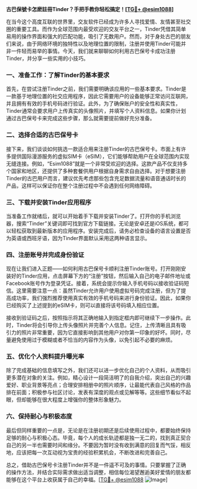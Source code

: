 **古巴保號卡怎麽註冊Tinder？手把手教你轻松搞定！[[TG💪+ @esim1088](https://t.me/s/esim1088)]**

在当今这个高度互联的世界里，交友软件已经成为许多人寻找爱情、友情甚至社交圈的重要工具。而作为全球范围内最受欢迎的交友平台之一，Tinder凭借其简单易用的操作界面和强大的匹配功能，吸引了无数用户。然而，对于身处古巴的朋友们来说，由于网络环境的独特性以及地理位置的限制，注册并使用Tinder可能并非一件轻而易举的事情。今天，我们就来聊聊如何利用古巴保号卡成功注册Tinder，并分享一些实用的小技巧。

### 一、准备工作：了解Tinder的基本要求

首先，在尝试注册Tinder之前，我们需要明确该应用的一些基本要求。Tinder是一款基于地理位置的社交应用程序，因此它需要用户的设备能够正常访问互联网，并且拥有有效的手机号码进行验证。此外，为了确保账户的安全性和真实性，Tinder通常会要求用户上传真实的头像照片，并填写个人资料信息。如果你计划通过古巴保号卡来完成这些步骤，那么就需要提前做好充分准备。

### 二、选择合适的古巴保号卡

接下来，我们谈谈如何挑选一款适合用来注册Tinder的古巴保号卡。市面上有许多提供国际漫游服务的虚拟SIM卡（eSIM），它们能够帮助用户在全球范围内实现无缝连接。例如，“Esim1088”就是一个非常受欢迎的选择。这款产品不仅支持多个国家和地区，还提供了多种套餐供用户根据自身需求自由选择。对于想要注册Tinder的古巴用户而言，建议优先考虑那些包含充足数据流量和语音通话时长的产品，这样可以保证你在整个注册过程中不会遇到任何网络障碍。

### 三、下载并安装Tinder应用程序

当准备工作就绪后，就可以开始着手下载并安装Tinder了。打开你的手机浏览器，搜索“Tinder”关键词即可找到官方下载链接。无论是安卓还是iOS系统，都可以轻松获取到最新版本的应用程序。安装完成后，请务必检查设备的语言设置是否为英语或西班牙语，因为Tinder界面默认采用这两种语言显示。

### 四、注册账号并完成身份验证

现在让我们进入正题——如何利用古巴保号卡顺利注册Tinder账号。打开刚刚安装好的Tinder应用，点击屏幕下方的“注册”按钮，然后输入自己的电子邮件地址或Facebook账号作为登录凭证。接着，系统会提示你输入手机号码以接收验证码短信。这里需要注意一点：虽然Tinder允许用户使用虚拟号码完成注册，但为了提高成功率，我们强烈推荐使用真实有效的手机号码来进行身份验证。因此，如果你已经购买了上述提到的eSIM卡，则可以直接将该号码填入相应位置。

接收到验证码之后，按照指示将其正确地输入到指定框内即可继续下一步操作。此时，Tinder将会引导你上传头像照片并完善个人信息。记住，上传清晰且具有吸引力的照片非常重要，因为它直接影响到其他用户对你第一印象的好坏。同时，尽量避免使用过于模糊或者不恰当的内容作为头像，以免引起不必要的麻烦。

### 五、优化个人资料提升曝光率

除了完成基础的信息填写之外，我们还可以进一步优化自己的个人资料，从而吸引更多潜在对象的关注。例如，精心设计一段简洁明了的自我介绍，突出自己的兴趣爱好、职业背景等亮点；合理安排相册中的照片顺序，让最能代表自己风格的作品排在前面；积极参与社区讨论，发表有深度的观点或见解等等。这些细节看似不起眼，但却能够在很大程度上增强你的整体形象魅力。

### 六、保持耐心与积极态度

最后但同样重要的一点是，无论是在注册初期还是后续使用过程中，都要始终保持足够的耐心与积极心态。毕竟，每个人的成长轨迹都是独一无二的，找到真正契合自己的另一半也需要时间和缘分。不要因为暂时没有收到满意的回复而气馁，相反地，应该把每一次互动视为宝贵的经验积累机会，不断改进和完善自己。

总之，借助古巴保号卡注册Tinder并不是一件遥不可及的事情。只要掌握了正确的操作方法，并结合实际需求做出适当调整，相信每位渴望邂逅美好爱情的朋友都能够在这个平台上收获属于自己的幸福。[[TG💪+ @esim1088](https://t.me/s/esim1088) ![Image](https://i.postimg.cc/4NQfJmqS/Snipaste-2025-05-13-00-14-12.png)]